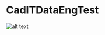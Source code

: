 # CadITDataEngTest

![alt text](https://github.com/jeffatp14/CadITDataEngTest/blob/main/conceptual_data%20model.jpeg)
